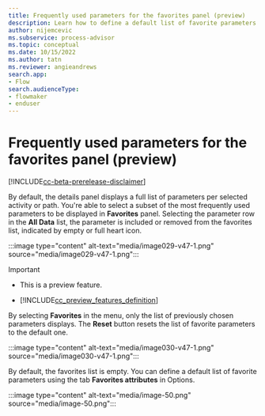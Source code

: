 ```yaml
---
title: Frequently used parameters for the favorites panel (preview)
description: Learn how to define a default list of favorite parameters in the minit desktop application in process advisor.
author: nijemcevic
ms.subservice: process-advisor
ms.topic: conceptual
ms.date: 10/15/2022
ms.author: tatn
ms.reviewer: angieandrews
search.app:
- Flow
search.audienceType:
- flowmaker
- enduser
---
```


# Frequently used parameters for the favorites panel (preview)

[!INCLUDE[cc-beta-prerelease-disclaimer](../includes/cc-beta-prerelease-disclaimer.md)]

By default, the details panel displays a full list of parameters per selected activity or path. You're able to select a subset of the most frequently used parameters to be displayed in **Favorites** panel. Selecting the parameter row in the **All Data** list, the parameter is included or removed from the favorites list, indicated by empty or full heart icon.

:::image type="content" alt-text="media/image029-v47-1.png" source="media/image029-v47-1.png":::

> [!IMPORTANT]
> - This is a preview feature.
>
> - [!INCLUDE[cc_preview_features_definition](../includes/cc-preview-features-definition.md)]

By selecting **Favorites** in the menu, only the list of previously chosen parameters displays. The **Reset** button resets the list of favorite parameters to the default one.

:::image type="content" alt-text="media/image030-v47-1.png" source="media/image030-v47-1.png":::

By default, the favorites list is empty. You can define a default list of favorite parameters using the tab **Favorites attributes** in Options.

:::image type="content" alt-text="media/image-50.png" source="media/image-50.png":::
